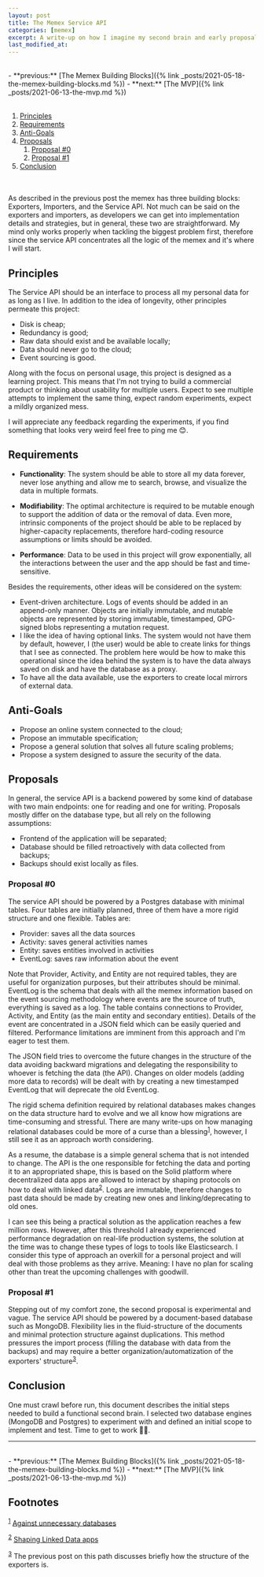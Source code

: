 ```yaml
---
layout: post
title: The Memex Service API
categories: [memex]
excerpt: A write-up on how I imagine my second brain and early proposals on how to build it.
last_modified_at:
---
```

<br>
-   **previous:** [The Memex Building Blocks]({% link _posts/2021-05-18-the-memex-building-blocks.md %})
-   **next:** [The MVP]({% link _posts/2021-06-13-the-mvp.md %})
<br><br>

1.  [Principles](#org574f1ea)
2.  [Requirements](#org3805cb7)
3.  [Anti-Goals](#orgc33c7a6)
4.  [Proposals](#org7799149)
    1.  [Proposal #0](#org439da3a)
    2.  [Proposal #1](#org5e9f6d9)
5.  [Conclusion](#org37b3c78)

<br><br>
As described in the previous post the memex has three building blocks: Exporters, Importers, and the Service API. Not much can be said on the exporters and importers, as developers we can get into implementation details and strategies, but in general, these two are straightforward. My mind only works properly when tackling the biggest problem first, therefore since the service API concentrates all the logic of the memex and it's where I will start.


<a id="org574f1ea"></a>

## Principles

The Service API should be an interface to process all my personal data for as long as I live. In addition to the idea of longevity, other principles permeate this project:

-   Disk is cheap;
-   Redundancy is good;
-   Raw data should exist and be available locally;
-   Data should never go to the cloud;
-   Event sourcing is good.

Along with the focus on personal usage, this project is designed as a learning project. This means that I'm not trying to build a commercial product or thinking about usability for multiple users. Expect to see multiple attempts to implement the same thing, expect random experiments, expect a mildly organized mess.

I will appreciate any feedback regarding the experiments, if you find something that looks very weird feel free to ping me 😊.


<a id="org3805cb7"></a>

## Requirements

-   **Functionality**: The system should be able to store all my data forever, never lose anything and allow me to search, browse, and visualize the data in multiple formats.

-   **Modifiability**: The optimal architecture is required to be mutable enough to support the addition of data or the removal of data. Even more, intrinsic components of the project should be able to be replaced by higher-capacity replacements, therefore hard-coding resource assumptions or limits should be avoided.

-   **Performance**: Data to be used in this project will grow exponentially, all the interactions between the user and the app should be fast and time-sensitive.

Besides the requirements, other ideas will be considered on the system:

-   Event-driven architecture. Logs of events should be added in an append-only manner. Objects are initially immutable, and mutable objects are represented by storing immutable, timestamped, GPG-signed blobs representing a mutation request.
-   I like the idea of having optional links. The system would not have them by default, however, I (the user) would be able to create links for things that I see as connected. The problem here would be how to make this operational since the idea behind the system is to have the data always saved on disk and have the database as a proxy.
-   To have all the data available, use the exporters to create local mirrors of external data.


<a id="orgc33c7a6"></a>

## Anti-Goals

-   Propose an online system connected to the cloud;
-   Propose an immutable specification;
-   Propose a general solution that solves all future scaling problems;
-   Propose a system designed to assure the security of the data.


<a id="org7799149"></a>

## Proposals

In general, the service API is a backend powered by some kind of database with two main endpoints: one for reading and one for writing. Proposals mostly differ on the database type, but all rely on the following assumptions:

-   Frontend of the application will be separated;
-   Database should be filled retroactively with data collected from backups;
-   Backups should exist locally as files.


<a id="org439da3a"></a>

### Proposal #0

The service API should be powered by a Postgres database with minimal tables. Four tables are initially planned, three of them have a more rigid structure and one flexible. Tables are:

-   Provider: saves all the data sources
-   Activity: saves general activities names
-   Entity: saves entities involved in activities
-   EventLog: saves raw information about the event

Note that Provider, Activity, and Entity are not required tables, they are useful for organization purposes, but their attributes should be minimal. EventLog is the schema that deals with all the memex information based on the event sourcing methodology where events are the source of truth, everything is saved as a log. The table contains connections to Provider, Activity, and Entity (as the main entity and secondary entities). Details of the event are concentrated in a JSON field which can be easily queried and filtered. Performance limitations are imminent from this approach and I'm eager to test them.

The JSON field tries to overcome the future changes in the structure of the data avoiding backward migrations and delegating the responsibility to whoever is fetching the data (the API). Changes on older models (adding more data to records) will be dealt with by creating a new timestamped EventLog that will deprecate the old EventLog.

The rigid schema definition required by relational databases makes changes on the data structure hard to evolve and we all know how migrations are time-consuming and stressful.  There are many write-ups on how managing relational databases could be more of a curse than a blessing<sup><a id="fnr.1" class="footref" href="#fn.1">1</a></sup>, however, I still see it as an approach worth considering.

As a resume, the database is a simple general schema that is not intended to change. The API is the one responsible for fetching the data and porting it to an appropriated shape, this is based on the Solid platform where decentralized data apps are allowed to interact by shaping protocols on how to deal with linked data<sup><a id="fnr.2" class="footref" href="#fn.2">2</a></sup>. Logs are immutable, therefore changes to past data should be made by creating new ones and linking/deprecating to old ones.

I can see this being a practical solution as the application reaches a few million rows. However, after this threshold I already experienced performance degradation on real-life production systems, the solution at the time was to change these types of logs to tools like Elasticsearch. I consider this type of approach an overkill for a personal project and will deal with those problems as they arrive. Meaning: I have no plan for scaling other than treat the upcoming challenges with goodwill.


<a id="org5e9f6d9"></a>

### Proposal #1

Stepping out of my comfort zone, the second proposal is experimental and vague. The service API should be powered by a document-based database such as MongoDB. Flexibility lies in the fluid-structure of the documents and minimal protection structure against duplications. This method pressures the import process (filling the database with data from the backups) and may require a better organization/automatization of the exporters' structure<sup><a id="fnr.3" class="footref" href="#fn.3">3</a></sup>.


<a id="org37b3c78"></a>

## Conclusion

One must crawl before run, this document describes the initial steps needed to build a functional second brain. I selected two database engines (MongoDB and Postgres) to experiment with and defined an initial scope to implement and test. Time to get to work 👩‍💻.

---


<br>
-   **previous:** [The Memex Building Blocks]({% link _posts/2021-05-18-the-memex-building-blocks.md %})
-   **next:** [The MVP]({% link _posts/2021-06-13-the-mvp.md %})

<br>

## Footnotes

<sup><a id="fn.1" href="#fnr.1">1</a></sup> <a target="blank" href="https://beepb00p.xyz/unnecessary-db.html">Against unnecessary databases</a>

<sup><a id="fn.2" href="#fnr.2">2</a></sup> <a target="blank" href="https://ruben.verborgh.org/blog/2019/06/17/shaping-linked-data-apps">Shaping Linked Data apps</a>

<sup><a id="fn.3" href="#fnr.3">3</a></sup> The previous post on this path discusses briefly how the structure of the exporters is.
